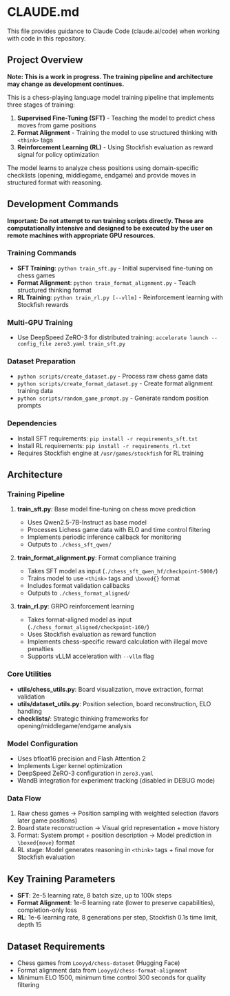# CLAUDE.md

This file provides guidance to Claude Code (claude.ai/code) when working with code in this repository.

## Project Overview

**Note: This is a work in progress. The training pipeline and architecture may change as development continues.**

This is a chess-playing language model training pipeline that implements three stages of training:
1. **Supervised Fine-Tuning (SFT)** - Teaching the model to predict chess moves from game positions
2. **Format Alignment** - Training the model to use structured thinking with `<think>` tags
3. **Reinforcement Learning (RL)** - Using Stockfish evaluation as reward signal for policy optimization

The model learns to analyze chess positions using domain-specific checklists (opening, middlegame, endgame) and provide moves in structured format with reasoning.

## Development Commands

**Important: Do not attempt to run training scripts directly. These are computationally intensive and designed to be executed by the user on remote machines with appropriate GPU resources.**

### Training Commands
- **SFT Training**: `python train_sft.py` - Initial supervised fine-tuning on chess games
- **Format Alignment**: `python train_format_alignment.py` - Teach structured thinking format
- **RL Training**: `python train_rl.py [--vllm]` - Reinforcement learning with Stockfish rewards

### Multi-GPU Training
- Use DeepSpeed ZeRO-3 for distributed training: `accelerate launch --config_file zero3.yaml train_sft.py`

### Dataset Preparation
- `python scripts/create_dataset.py` - Process raw chess game data
- `python scripts/create_format_dataset.py` - Create format alignment training data
- `python scripts/random_game_prompt.py` - Generate random position prompts

### Dependencies
- Install SFT requirements: `pip install -r requirements_sft.txt`
- Install RL requirements: `pip install -r requirements_rl.txt`
- Requires Stockfish engine at `/usr/games/stockfish` for RL training

## Architecture

### Training Pipeline
1. **train_sft.py**: Base model fine-tuning on chess move prediction
   - Uses Qwen2.5-7B-Instruct as base model
   - Processes Lichess game data with ELO and time control filtering
   - Implements periodic inference callback for monitoring
   - Outputs to `./chess_sft_qwen/`

2. **train_format_alignment.py**: Format compliance training
   - Takes SFT model as input (`./chess_sft_qwen_hf/checkpoint-5000/`)
   - Trains model to use `<think>` tags and `\boxed{}` format
   - Includes format validation callbacks
   - Outputs to `./chess_format_aligned/`

3. **train_rl.py**: GRPO reinforcement learning
   - Takes format-aligned model as input (`./chess_format_aligned/checkpoint-160/`)
   - Uses Stockfish evaluation as reward function
   - Implements chess-specific reward calculation with illegal move penalties
   - Supports vLLM acceleration with `--vllm` flag

### Core Utilities
- **utils/chess_utils.py**: Board visualization, move extraction, format validation
- **utils/dataset_utils.py**: Position selection, board reconstruction, ELO handling
- **checklists/**: Strategic thinking frameworks for opening/middlegame/endgame analysis

### Model Configuration
- Uses bfloat16 precision and Flash Attention 2
- Implements Liger kernel optimization
- DeepSpeed ZeRO-3 configuration in `zero3.yaml`
- WandB integration for experiment tracking (disabled in DEBUG mode)

### Data Flow
1. Raw chess games → Position sampling with weighted selection (favors later game positions)
2. Board state reconstruction → Visual grid representation + move history
3. Format: System prompt + position description → Model prediction in `\boxed{move}` format
4. RL stage: Model generates reasoning in `<think>` tags + final move for Stockfish evaluation

## Key Training Parameters
- **SFT**: 2e-5 learning rate, 8 batch size, up to 100k steps
- **Format Alignment**: 1e-6 learning rate (lower to preserve capabilities), completion-only loss
- **RL**: 1e-6 learning rate, 8 generations per step, Stockfish 0.1s time limit, depth 15

## Dataset Requirements
- Chess games from `Looyyd/chess-dataset` (Hugging Face)
- Format alignment data from `Looyyd/chess-format-alignment`
- Minimum ELO 1500, minimum time control 300 seconds for quality filtering